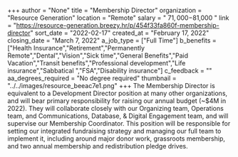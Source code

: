 +++
author = "None"
title = "Membership Director"
organization = "Resource Generation"
location = "Remote"
salary = " $71,000-$81,000 "
link = "https://resource-generation.breezy.hr/p/454f33fa860f-membership-director"
sort_date = "2022-02-17"
created_at = "February 17, 2022"
closing_date = "March 7, 2022"
a_job_type = ["Full Time"]
b_benefits = ["Health Insurance","Retirement","Permanently Remote","Dental","Vision","Sick time","General Benefits","Paid Vacation","Transit benefits","Professional development","Life insurance","Sabbatical ","FSA","Disability insurance"]
c_feedback = ""
aa_degrees_required = "No degree required"
thumbnail = "../../images/resource_beeac7e1.png"
+++
The Membership Director is equivalent to a Development Director position at many other organizations, and will bear primary responsibility for raising our annual budget (~$4M in 2022). They will collaborate closely with our Organizing team, Operations team, and Communications, Database, & Digital Engagement team, and will supervise our Membership Coordinator. This position will be responsible for setting our integrated fundraising strategy and managing our full team to implement it, including around major donor work, grassroots membership, and two annual membership and redistribution pledge drives.